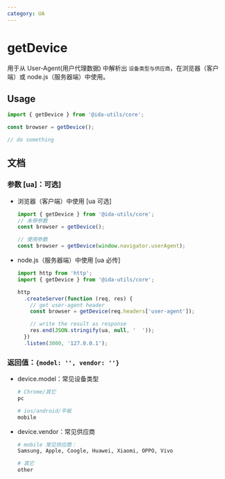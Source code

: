 ```yaml
---
category: UA
---
```


# getDevice

用于从 User-Agent(用户代理数据) 中解析出 `设备类型与供应商`，在浏览器（客户端）或 node.js（服务器端）中使用。

## Usage

```ts
import { getDevice } from '@ida-utils/core';

const browser = getDevice();

// do something
```

## 文档

### 参数 [ua]：可选]

- 浏览器（客户端）中使用 [ua 可选]

  ```ts
  import { getDevice } from '@ida-utils/core';
  // 未带参数
  const browser = getDevice();

  // 使用参数
  const browser = getDevice(window.navigator.userAgent);
  ```

- node.js（服务器端）中使用 [ua 必传]

  ```ts
  import http from 'http';
  import { getDevice } from '@ida-utils/core';

  http
    .createServer(function (req, res) {
      // get user-agent header
      const browser = getDevice(req.headers['user-agent']);

      // write the result as response
      res.end(JSON.stringify(ua, null, '  '));
    })
    .listen(3000, '127.0.0.1');
  ```

### 返回值：`{model: '', vendor: ''}`

- device.model：常见设备类型

  ```bash
  # Chrome/其它
  pc

  # ios/android/平板
  mobile
  ```

- device.vendor：常见供应商

  ```bash
  # mobile 常见供应商：
  Samsung, Apple, Coogle, Huawei, Xiaomi, OPPO, Vivo

  # 其它
  other
  ```
